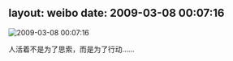 layout: weibo
date: 2009-03-08 00:07:16
---
<meta name="referrer" content="no-referrer" />

<img src="/images/favicon.ico" style="float: left;"/>2009-03-08 00:07:16

人活着不是为了思索，而是为了行动……

